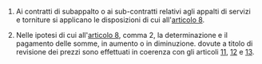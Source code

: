 1. Ai contratti di subappalto o ai sub-contratti relativi agli appalti di servizi e torniture si applicano le disposizioni di cui all'[articolo 8](/allegato-2.2bis-articolo-8/2).

2. Nelle ipotesi di cui all'[articolo 8](/allegato-2.2bis-articolo-8/2), comma 2, la determinazione e il pagamento delle somme, in aumento o in diminuzione. dovute a titolo di revisione dei prezzi sono effettuati in coerenza con gli articoli [11](/allegato-2.2bis-articolo-11/2), [12](/allegato-2.2bis-articolo-12/2) e [13](/allegato-2.2bis-articolo-13/2).
